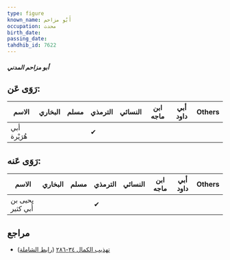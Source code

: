 ```yaml
---
type: figure
known_name: أَبُو مزاحم
occupation: محدث
birth_date:
passing_date:
tahdhib_id: 7622
---
```

##### أبو مزاحم المدني

## رَوَى عَن:
| الاسم        | البخاري | مسلم | الترمذي | النسائي | ابن ماجه | أبي داود | Others |
| ------------ | ------- | ---- | ------- | ------- | -------- | -------- | ------ |
| أبي هُرَيْرة |         |      | ✔       |         |          |          |        |
## رَوَى عَنه:
| الاسم             | البخاري | مسلم | الترمذي | النسائي | ابن ماجه | أبي داود | Others |
| ----------------- | ------- | ---- | ------- | ------- | -------- | -------- | ------ |
| يحيى بن أَبي كثير |         |      | ✔       |         |          |          |        |
## مراجع
- [تهذيب الكمال ٣٤-٢٨٦](obsidian://open?vault=Tahdhib-al-Kamal&file=Figures/٧٦٢٢-أبو%20مزاحم%20المدني) ([رابط الشاملة](https://shamela.ws/book/3722/18403))